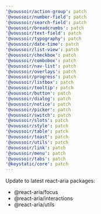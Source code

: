```yaml
---
'@voussoir/action-group': patch
'@voussoir/number-field': patch
'@voussoir/search-field': patch
'@voussoir/breadcrumbs': patch
'@voussoir/text-field': patch
'@voussoir/typography': patch
'@voussoir/date-time': patch
'@voussoir/list-view': patch
'@voussoir/checkbox': patch
'@voussoir/combobox': patch
'@voussoir/nav-list': patch
'@voussoir/overlays': patch
'@voussoir/progress': patch
'@voussoir/listbox': patch
'@voussoir/tooltip': patch
'@voussoir/button': patch
'@voussoir/dialog': patch
'@voussoir/notice': patch
'@voussoir/picker': patch
'@voussoir/switch': patch
'@voussoir/slots': patch
'@voussoir/style': patch
'@voussoir/table': patch
'@voussoir/toast': patch
'@voussoir/utils': patch
'@voussoir/link': patch
'@voussoir/menu': patch
'@voussoir/tabs': patch
'@keystatic/core': patch
---
```


Update to latest react-aria packages:
- @react-aria/focus
- @react-aria/interactions
- @react-aria/utils
